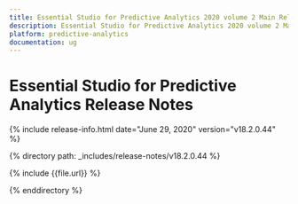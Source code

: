 ```yaml
---
title: Essential Studio for Predictive Analytics 2020 volume 2 Main Release Notes  
description: Essential Studio for Predictive Analytics 2020 volume 2 Main Release Notes  
platform: predictive-analytics
documentation: ug
---
```


# Essential Studio for Predictive Analytics  Release Notes  

{% include release-info.html date="June 29, 2020"  version="v18.2.0.44" %} 


{% directory path: _includes/release-notes/v18.2.0.44 %}

{% include {{file.url}} %}

{% enddirectory %}